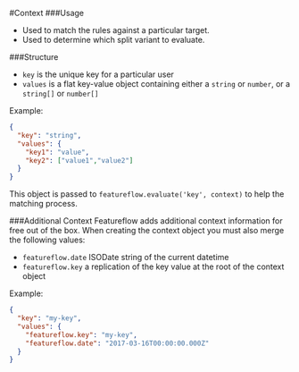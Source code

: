 #Context
###Usage
- Used to match the rules against a particular target.
- Used to determine which split variant to evaluate.

###Structure
- `key` is the unique key for a particular user
- `values` is a flat key-value object containing either a `string` or `number`, or a `string[]` or `number[]`

Example:
```json
{
  "key": "string",
  "values": {
    "key1": "value",
    "key2": ["value1","value2"]
  }
}
```

This object is passed to `featureflow.evaluate('key', context)` to help the matching process.

###Additional Context
Featureflow adds additional context information for free out of the box.
When creating the context object you must also merge the following values:
- `featureflow.date` ISODate string of the current datetime 
- `featureflow.key` a replication of the key value at the root of the context object 

Example:
```json
{
  "key": "my-key",
  "values": {
    "featureflow.key": "my-key",
    "featureflow.date": "2017-03-16T00:00:00.000Z"
  }
}
```
